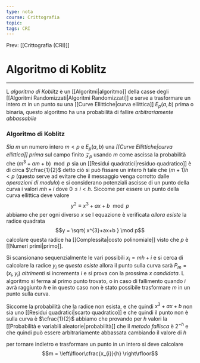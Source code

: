 ```yaml
---
type: nota
course: Crittografia
topic: 
tags: CRI
---
```


Prev: [[Crittografia (CRI)]]

# Algoritmo di Koblitz
---
L _algoritmo di Koblitz_ è un [[Algoritmi|algoritmo]] della casse degli [[Algoritmi Randomizzati|Algoritmi Randomizzati]] e serve a trasformare un intero $m$ in un punto su una [[Curve Ellittiche|curva ellittica]] $E_{p}(a,b)$ prima o binaria,
questo algoritmo ha una probabilità di fallire _arbitrariamente abbassabile_

 
### Algoritmo di Koblitz
_Sia_ $m$ un numero intero $m < p$ e $E_{p}(a,b)$ una _[[Curve Ellittiche|curva ellittica]] prima_ sul campo finito $\mathcal{Z}_{p}$ 
usando $m$ come ascissa  la probabilità che $(m^{3}+am+b)\mod p$ sia un [[Residui quadratici|residuo quadratico]] è di circa $\cfrac{1}{2}$
detto ciò si può fissare un intero $h$ tale che $(m+1)h<p$ (questo serve ad evitare che il messaggio venga corrotto dalle _operazioni di modulo_) e si considerano potenziali ascisse di un punto della curva i valori $mh+i$ dove $0 \leq i < h$. 
Siccome per essere un punto della curva ellittica deve valore $$y^{2}\equiv x^{3}+ax+b \mod   p$$abbiamo che per ogni diverso $x$ se l equazione è verificata _allora esiste_ la radice quadrata 
$$y = \sqrt{ x^{3}+ax+b } \mod   p$$
calcolare questa radice ha [[Complessita|costo polinomiale]] visto che  $p$ è [[Numeri primi|primo]].

Si scansionano sequenzialmente le vari possibili $x_{i} = mh+i$ e si cerca di calcolare la radice $y_{i}$ se _questa esiste_ allora il punto  sulla curva sarà $P_{m} = (x_{i},y_{i})$ _altrimenti_ si incrementa $i$ e si prova con la prossima $x$ _candidata_. L algoritmo si ferma al primo punto trovato, o in caso di fallimento quando $i$ avrà raggiunto $h$ e in questo caso non è stato possibile trasformare $m$ in un punto sulla curva.


Siccome la probabilità che la radice non esista, e che quindi $x^{3}+ax+b$ non sia uno [[Residui quadratici|scarto quadratico]] e che quindi il punto non è sulla curva è $\cfrac{1}{2}$ abbiamo che provando per $h$ valori la [[Probabilità e variabili aleatorie|probabilità]] che il _metodo fallisca_ è  $2^{-h}$ e che quindi può essere arbitrariamente abbassata cambiando il valore di $h$

per tornare indietro e trasformare un punto in un intero si deve calcolare$$m = \left\lfloor\cfrac{x_{i}}{h} \right\rfloor$$


 

 
